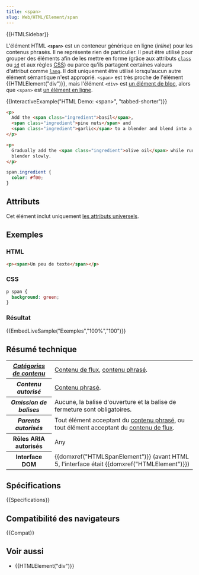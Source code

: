 ```yaml
---
title: <span>
slug: Web/HTML/Element/span
---
```


{{HTMLSidebar}}

L'élément HTML **`<span>`** est un conteneur générique en ligne (_inline_) pour les contenus phrasés. Il ne représente rien de particulier. Il peut être utilisé pour grouper des éléments afin de les mettre en forme (grâce aux attributs [`class`](/fr/docs/Web/HTML/Global_attributes#class) ou [`id`](/fr/docs/Web/HTML/Global_attributes#id) et aux règles [CSS](/fr/docs/Web/CSS)) ou parce qu'ils partagent certaines valeurs d'attribut comme [`lang`](/fr/docs/Web/HTML/Global_attributes#lang). Il doit uniquement être utilisé lorsqu'aucun autre élément sémantique n'est approprié. `<span>` est très proche de l'élément {{HTMLElement("div")}}, mais l'élément `<div>` est [un élément de bloc](/fr/docs/Glossary/Block-level_content), alors que `<span>` est [un élément en ligne](/fr/docs/Glossary/Inline-level_content).

{{InteractiveExample("HTML Demo: &lt;span&gt;", "tabbed-shorter")}}

```html interactive-example
<p>
  Add the <span class="ingredient">basil</span>,
  <span class="ingredient">pine nuts</span> and
  <span class="ingredient">garlic</span> to a blender and blend into a paste.
</p>

<p>
  Gradually add the <span class="ingredient">olive oil</span> while running the
  blender slowly.
</p>
```

```css interactive-example
span.ingredient {
  color: #f00;
}
```

## Attributs

Cet élément inclut uniquement [les attributs universels](/fr/docs/Web/HTML/Global_attributes).

## Exemples

### HTML

```html
<p><span>Un peu de texte</span></p>
```

### CSS

```css
p span {
  background: green;
}
```

### Résultat

{{EmbedLiveSample("Exemples","100%","100")}}

## Résumé technique

<table class="properties">
  <tbody>
    <tr>
      <th scope="row">
        <dfn
          ><a href="/fr/docs/Web/HTML/Catégorie_de_contenu"
            >Catégories de contenu</a
          ></dfn
        >
      </th>
      <td>
        <a href="/fr/docs/Web/HTML/Catégorie_de_contenu#Contenu_de_flux"
          >Contenu de flux</a
        >,
        <a
          href="/fr/docs/Web/HTML/Catégorie_de_contenu#Contenu_phras.C3.A9"
          >contenu phrasé</a
        >.
      </td>
    </tr>
    <tr>
      <th scope="row"><dfn>Contenu autorisé</dfn></th>
      <td>
        <a
          href="/fr/docs/Web/HTML/Catégorie_de_contenu#Contenu_phras.C3.A9"
          >Contenu phrasé</a
        >.
      </td>
    </tr>
    <tr>
      <th scope="row"><dfn>Omission de balises</dfn></th>
      <td>Aucune, la balise d'ouverture et la balise de fermeture sont obligatoires.</td>
    </tr>
    <tr>
      <th scope="row"><dfn>Parents autorisés</dfn></th>
      <td>
        Tout élément acceptant du
        <a
          href="/fr/docs/Web/HTML/Catégorie_de_contenu#Contenu_phras.C3.A9"
          >contenu phrasé</a
        >, ou tout élément acceptant du
        <a href="/fr/docs/Web/HTML/Catégorie_de_contenu#Contenu_de_flux"
          >contenu de flux</a
        >.
      </td>
    </tr>
    <tr>
      <th scope="row">Rôles ARIA autorisés</th>
      <td>Any</td>
    </tr>
    <tr>
      <th scope="row">Interface DOM</th>
      <td>
        {{domxref("HTMLSpanElement")}} (avant HTML 5, l'interface
        était {{domxref("HTMLElement")}})
      </td>
    </tr>
  </tbody>
</table>

## Spécifications

{{Specifications}}

## Compatibilité des navigateurs

{{Compat}}

## Voir aussi

- {{HTMLElement("div")}}
